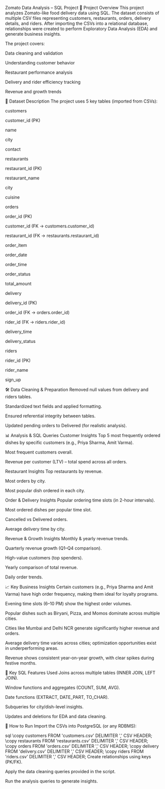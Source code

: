 Zomato Data Analysis – SQL Project
📌 Project Overview
This project analyzes Zomato-like food delivery data using SQL. The dataset consists of multiple CSV files representing customers, restaurants, orders, delivery details, and riders. After importing the CSVs into a relational database, relationships were created to perform Exploratory Data Analysis (EDA) and generate business insights.

The project covers:

Data cleaning and validation

Understanding customer behavior

Restaurant performance analysis

Delivery and rider efficiency tracking

Revenue and growth trends

📂 Dataset Description
The project uses 5 key tables (imported from CSVs):

customers

customer_id (PK)

name

city

contact

restaurants

restaurant_id (PK)

restaurant_name

city

cuisine

orders

order_id (PK)

customer_id (FK → customers.customer_id)

restaurant_id (FK → restaurants.restaurant_id)

order_item

order_date

order_time

order_status

total_amount

delivery

delivery_id (PK)

order_id (FK → orders.order_id)

rider_id (FK → riders.rider_id)

delivery_time

delivery_status

riders

rider_id (PK)

rider_name

sign_up

🛠️ Data Cleaning & Preparation
Removed null values from delivery and riders tables.

Standardized text fields and applied formatting.

Ensured referential integrity between tables.

Updated pending orders to Delivered (for realistic analysis).

📊 Analysis & SQL Queries
Customer Insights
Top 5 most frequently ordered dishes by specific customers (e.g., Priya Sharma, Amit Varma).

Most frequent customers overall.

Revenue per customer (LTV) – total spend across all orders.

Restaurant Insights
Top restaurants by revenue.

Most orders by city.

Most popular dish ordered in each city.

Order & Delivery Insights
Popular ordering time slots (in 2-hour intervals).

Most ordered dishes per popular time slot.

Cancelled vs Delivered orders.

Average delivery time by city.

Revenue & Growth Insights
Monthly & yearly revenue trends.

Quarterly revenue growth (Q1–Q4 comparison).

High-value customers (top spenders).

Yearly comparison of total revenue.

Daily order trends.

📈 Key Business Insights
Certain customers (e.g., Priya Sharma and Amit Varma) have high order frequency, making them ideal for loyalty programs.

Evening time slots (6–10 PM) show the highest order volumes.

Popular dishes such as Biryani, Pizza, and Momos dominate across multiple cities.

Cities like Mumbai and Delhi NCR generate significantly higher revenue and orders.

Average delivery time varies across cities; optimization opportunities exist in underperforming areas.

Revenue shows consistent year-on-year growth, with clear spikes during festive months.

📑 Key SQL Features Used
Joins across multiple tables (INNER JOIN, LEFT JOIN).

Window functions and aggregates (COUNT, SUM, AVG).

Date functions (EXTRACT, DATE_PART, TO_CHAR).

Subqueries for city/dish-level insights.

Updates and deletions for EDA and data cleaning.

🚀 How to Run
Import the CSVs into PostgreSQL (or any RDBMS):

sql
\copy customers FROM 'customers.csv' DELIMITER ',' CSV HEADER;
\copy restaurants FROM 'restaurants.csv' DELIMITER ',' CSV HEADER;
\copy orders FROM 'orders.csv' DELIMITER ',' CSV HEADER;
\copy delivery FROM 'delivery.csv' DELIMITER ',' CSV HEADER;
\copy riders FROM 'riders.csv' DELIMITER ',' CSV HEADER;
Create relationships using keys (PK/FK).

Apply the data cleaning queries provided in the script.

Run the analysis queries to generate insights.

